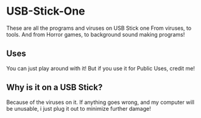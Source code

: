 # USB-Stick-One
These are all the programs and viruses on USB Stick one
From viruses, to tools. And from Horror games, to background sound making programs!

## Uses
You can just play around with it! But if you use it for Public Uses, credit me!

## Why is it on a USB Stick?
Because of the viruses on it.
If anything goes wrong, and my computer will be unusable,
i just plug it out to minimize further damage!
